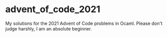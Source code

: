 # advent_of_code_2021
My solutions for the 2021 Advent of Code problems in Ocaml. Please don't judge harshly, I am an absolute beginner.

